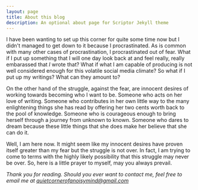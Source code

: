 ```yaml
---
layout: page
title: About this blog
description: An optional about page for Scriptor Jekyll theme
---
```


I have been wanting to set up this corner for quite some time now but I didn't managed to get down to it because I procrastinated. As is common with many other cases of procrastination, I procrastinated out of fear. What if I put up something that I will one day look back at and feel really, really embarassed that *I* wrote that? What if what I am capable of producing is not well considered enough for this volatile social media climate? So what if I put up my writings? What can they amount to? 

On the other hand of the struggle, against the fear, are innocent desires of working towards becoming who I want to be. Someone who acts on her love of writing. Someone who contributes in her own little way to the many enlightening things she has read by offering her two cents worth back to the pool of knowledge. Someone who is courageous enough to bring herself through a journey from unknown to known. Someone who dares to dream because these little things that she does make her believe that she can do it.  

Well, I am here now. It might seem like my innocent desires have proven itself greater than my fear but the struggle is not over. In fact, I am trying to come to terms with the highly likely possibility that this struggle may never be over. So, here is a little prayer to myself, may you always prevail. 

*Thank you for reading. Should you ever want to contact me, feel free to email me at quietcornerofanoisymind@gmail.com*
